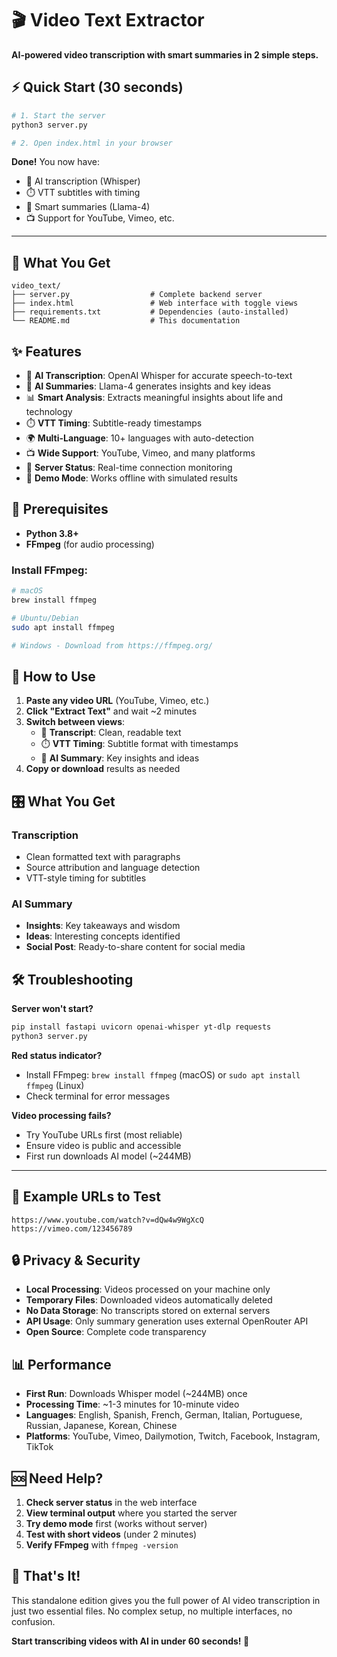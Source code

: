 # 🎬 Video Text Extractor

**AI-powered video transcription with smart summaries in 2 simple steps.**

## ⚡ Quick Start (30 seconds)

```bash
# 1. Start the server
python3 server.py

# 2. Open index.html in your browser
```

**Done!** You now have:
- 🤖 AI transcription (Whisper)
- ⏱️ VTT subtitles with timing
- 🧠 Smart summaries (Llama-4)
- 📺 Support for YouTube, Vimeo, etc.

---

## 📁 What You Get

```
video_text/
├── server.py                  # Complete backend server
├── index.html                 # Web interface with toggle views
├── requirements.txt           # Dependencies (auto-installed)
└── README.md                  # This documentation
```

## ✨ Features

- 🤖 **AI Transcription**: OpenAI Whisper for accurate speech-to-text
- 🧠 **AI Summaries**: Llama-4 generates insights and key ideas  
- 📊 **Smart Analysis**: Extracts meaningful insights about life and technology
- ⏱️ **VTT Timing**: Subtitle-ready timestamps
- 🌍 **Multi-Language**: 10+ languages with auto-detection
- 📺 **Wide Support**: YouTube, Vimeo, and many platforms
- 🎯 **Server Status**: Real-time connection monitoring
- 📱 **Demo Mode**: Works offline with simulated results

## 🔧 Prerequisites

- **Python 3.8+** 
- **FFmpeg** (for audio processing)

### Install FFmpeg:
```bash
# macOS
brew install ffmpeg

# Ubuntu/Debian  
sudo apt install ffmpeg

# Windows - Download from https://ffmpeg.org/
```

## 📱 How to Use

1. **Paste any video URL** (YouTube, Vimeo, etc.)
2. **Click "Extract Text"** and wait ~2 minutes
3. **Switch between views**:
   - 📄 **Transcript**: Clean, readable text
   - ⏱️ **VTT Timing**: Subtitle format with timestamps
   - 📝 **AI Summary**: Key insights and ideas
4. **Copy or download** results as needed

## 🎛️ What You Get

### Transcription
- Clean formatted text with paragraphs
- Source attribution and language detection
- VTT-style timing for subtitles

### AI Summary  
- **Insights**: Key takeaways and wisdom
- **Ideas**: Interesting concepts identified
- **Social Post**: Ready-to-share content for social media

## 🛠️ Troubleshooting

**Server won't start?**
```bash
pip install fastapi uvicorn openai-whisper yt-dlp requests
python3 server.py
```

**Red status indicator?**
- Install FFmpeg: `brew install ffmpeg` (macOS) or `sudo apt install ffmpeg` (Linux)
- Check terminal for error messages

**Video processing fails?**
- Try YouTube URLs first (most reliable)
- Ensure video is public and accessible
- First run downloads AI model (~244MB)

---

## 🎯 Example URLs to Test

```
https://www.youtube.com/watch?v=dQw4w9WgXcQ
https://vimeo.com/123456789
```

## 🔒 Privacy & Security

- **Local Processing**: Videos processed on your machine only
- **Temporary Files**: Downloaded videos automatically deleted
- **No Data Storage**: No transcripts stored on external servers  
- **API Usage**: Only summary generation uses external OpenRouter API
- **Open Source**: Complete code transparency

## 📊 Performance

- **First Run**: Downloads Whisper model (~244MB) once
- **Processing Time**: ~1-3 minutes for 10-minute video
- **Languages**: English, Spanish, French, German, Italian, Portuguese, Russian, Japanese, Korean, Chinese
- **Platforms**: YouTube, Vimeo, Dailymotion, Twitch, Facebook, Instagram, TikTok

## 🆘 Need Help?

1. **Check server status** in the web interface
2. **View terminal output** where you started the server
3. **Try demo mode** first (works without server)
4. **Test with short videos** (under 2 minutes)
5. **Verify FFmpeg** with `ffmpeg -version`

## 🎉 That's It!

This standalone edition gives you the full power of AI video transcription in just two essential files. No complex setup, no multiple interfaces, no confusion.

**Start transcribing videos with AI in under 60 seconds! 🚀**